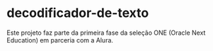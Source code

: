 # decodificador-de-texto
Este projeto faz parte da primeira fase da seleção ONE (Oracle Next Education) em parceria com a Alura.
